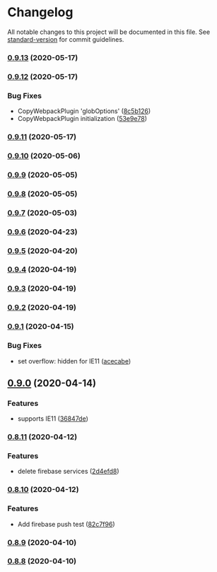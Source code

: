 # Changelog

All notable changes to this project will be documented in this file. See [standard-version](https://github.com/conventional-changelog/standard-version) for commit guidelines.

### [0.9.13](https://github.com/sprout2000/nenrei/compare/v0.9.12...v0.9.13) (2020-05-17)

### [0.9.12](https://github.com/sprout2000/nenrei/compare/v0.9.11...v0.9.12) (2020-05-17)


### Bug Fixes

* CopyWebpackPlugin 'globOptions' ([8c5b126](https://github.com/sprout2000/nenrei/commit/8c5b126eb79341bed9cb13db8bc2fdcd60271c2a))
* CopyWebpackPlugin initialization ([53e9e78](https://github.com/sprout2000/nenrei/commit/53e9e78893b6f63fe596e04816c9a360506d5dc2))

### [0.9.11](https://github.com/sprout2000/nenrei/compare/v0.9.10...v0.9.11) (2020-05-17)

### [0.9.10](https://github.com/sprout2000/nenrei/compare/v0.9.9...v0.9.10) (2020-05-06)

### [0.9.9](https://github.com/sprout2000/nenrei/compare/v0.9.8...v0.9.9) (2020-05-05)

### [0.9.8](https://github.com/sprout2000/nenrei/compare/v0.9.7...v0.9.8) (2020-05-05)

### [0.9.7](https://github.com/sprout2000/nenrei/compare/v0.9.6...v0.9.7) (2020-05-03)

### [0.9.6](https://github.com/sprout2000/nenrei/compare/v0.9.5...v0.9.6) (2020-04-23)

### [0.9.5](https://github.com/sprout2000/nenrei/compare/v0.9.4...v0.9.5) (2020-04-20)

### [0.9.4](https://github.com/sprout2000/nenrei/compare/v0.9.3...v0.9.4) (2020-04-19)

### [0.9.3](https://github.com/sprout2000/nenrei/compare/v0.9.2...v0.9.3) (2020-04-19)

### [0.9.2](https://github.com/sprout2000/nenrei/compare/v0.9.1...v0.9.2) (2020-04-19)

### [0.9.1](https://github.com/sprout2000/nenrei/compare/v0.9.0...v0.9.1) (2020-04-15)


### Bug Fixes

* set overflow: hidden for IE11 ([acecabe](https://github.com/sprout2000/nenrei/commit/acecabe867a77e210a060ffb4945952c6d972276))

## [0.9.0](https://github.com/sprout2000/nenrei/compare/v0.8.11...v0.9.0) (2020-04-14)


### Features

* supports IE11 ([36847de](https://github.com/sprout2000/nenrei/commit/36847de8449672ce5345709bc488c06a225d54ed))

### [0.8.11](https://github.com/sprout2000/nenrei/compare/v0.8.10...v0.8.11) (2020-04-12)


### Features

* delete firebase services ([2d4efd8](https://github.com/sprout2000/nenrei/commit/2d4efd888354dffcbd2ffd401f7ccb78c47c1ad9))

### [0.8.10](https://github.com/sprout2000/nenrei/compare/v0.8.9...v0.8.10) (2020-04-12)


### Features

* Add firebase push test ([82c7f96](https://github.com/sprout2000/nenrei/commit/82c7f962a553d5978446f0e5faaa809e8f894190))

### [0.8.9](https://github.com/sprout2000/nenrei/compare/v0.8.7...v0.8.9) (2020-04-10)

### [0.8.8](https://github.com/sprout2000/nenrei/compare/v0.8.7...v0.8.8) (2020-04-10)

